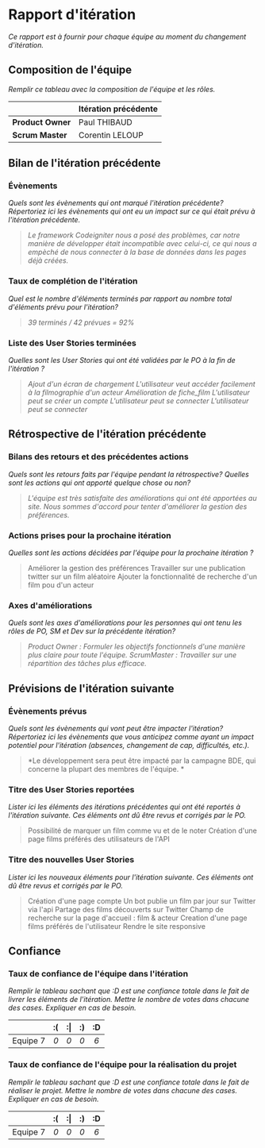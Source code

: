 # Rapport d'itération  
*Ce rapport est à fournir pour chaque équipe au moment du changement d'itération.*

## Composition de l'équipe 
*Remplir ce tableau avec la composition de l'équipe et les rôles.*

|  &nbsp;                 | Itération précédente     |
| -------------           |-------------             |
| **Product Owner**       | Paul THIBAUD             |
| **Scrum Master**        | Corentin LELOUP          |

## Bilan de l'itération précédente  
### Évènements 
*Quels sont les évènements qui ont marqué l'itération précédente? Répertoriez ici les évènements qui ont eu un impact sur ce qui était prévu à l'itération précédente.*
> *Le framework Codeigniter nous a posé des problèmes, car notre manière de développer était incompatible avec celui-ci, ce qui nous a empèché de nous connecter à la base de données dans les pages déjà créées.*

### Taux de complétion de l'itération  
*Quel est le nombre d'éléments terminés par rapport au nombre total d'éléments prévu pour l'itération?*
> *39 terminés / 42 prévues = 92%*

### Liste des User Stories terminées
*Quelles sont les User Stories qui ont été validées par le PO à la fin de l'itération ?*
> *Ajout d'un écran de chargement*
> *L'utilisateur veut accéder facilement à la filmographie d'un acteur*
> *Amélioration de fiche_film*
> *L'utilisateur peut se créer un compte*
> *L'utilisateur peut se connecter*
> *L'utilisateur peut se connecter*

## Rétrospective de l'itération précédente
  
### Bilans des retours et des précédentes actions 
*Quels sont les retours faits par l'équipe pendant la rétrospective? Quelles sont les actions qui ont apporté quelque chose ou non?*
> *L'équipe est très satisfaite des améliorations qui ont été apportées au site. Nous sommes d'accord pour tenter d'améliorer la gestion des préférences.*

### Actions prises pour la prochaine itération
*Quelles sont les actions décidées par l'équipe pour la prochaine itération ?*
> Améliorer la gestion des préférences 
> Travailler sur une publication twitter sur un film aléatoire
> Ajouter la fonctionnalité de recherche d'un film pou d'un acteur  

### Axes d'améliorations 
*Quels sont les axes d'améliorations pour les personnes qui ont tenu les rôles de PO, SM et Dev sur la précédente itération?*
> *Product Owner : Formuler les objectifs fonctionnels d'une manière plus claire pour toute l'équipe.*
> *ScrumMaster : Travailler sur une répartition des tâches plus efficace.*

## Prévisions de l'itération suivante  
### Évènements prévus  
*Quels sont les évènements qui vont peut être impacter l'itération? Répertoriez ici les évènements que vous anticipez comme ayant un impact potentiel pour l'itération (absences, changement de cap, difficultés, etc.).*
> *Le développement sera peut être impacté par la campagne BDE, qui concerne la plupart des membres de l'équipe.  *

### Titre des User Stories reportées  
*Lister ici les éléments des itérations précédentes qui ont été reportés à l'itération suivante. Ces éléments ont dû être revus et corrigés par le PO.*
> Possibilité de marquer un film comme vu et de le noter
> Création d'une page films préférés des utilisateurs de l'API

### Titre des nouvelles User Stories  
*Lister ici les nouveaux éléments pour l'itération suivante. Ces éléments ont dû être revus et corrigés par le PO.*
> Création d'une page compte 
> Un bot publie un film par jour sur Twitter via l'api
> Partage des films découverts sur Twitter
> Champ de recherche sur la page d'accueil : film & acteur
> Creation d'une page films préférés de l'utilisateur
> Rendre le site responsive

## Confiance 
### Taux de confiance de l'équipe dans l'itération  
*Remplir le tableau sachant que :D est une confiance totale dans le fait de livrer les éléments de l'itération. Mettre le nombre de votes dans chacune des cases. Expliquer en cas de besoin.*

|          	| :( 	| :&#124; 	| :) 	| :D 	|
|:--------:	|:----:	|:----:	    |:----:	|:----:	|
| Equipe 7 	|  *0* 	|  *0* 	    |  *0* 	|  *6* 	|

### Taux de confiance de l'équipe pour la réalisation du projet 
*Remplir le tableau sachant que :D est une confiance totale dans le fait de réaliser le projet. Mettre le nombre de votes dans chacune des cases. Expliquer en cas de besoin.*

|          	| :( 	| :&#124; 	| :) 	| :D 	|
|:--------:	|:----:	|:----:	    |:----:	|:----:	|
| Equipe 7 	|  *0* 	|  *0* 	    |  *0* 	|  *6* 	|

 
 